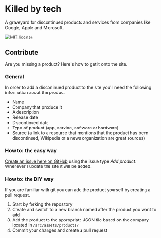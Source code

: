 # Killed by tech
A graveyard for discontinued products and services from companies like Google, Apple and Microsoft.

[![MIT license](https://img.shields.io/badge/License-MIT-blue.svg)](/LICENSE)

## Contribute
Are you missing a product? Here's how to get it onto the site.

### General
In order to add a disconinued product to the site you'll need the following information about the product
* Name
* Company that produce it
* A description
* Release date
* Discontinued date
* Type of product (app, service, software or hardware)
* Source (a link to a resource that mentions that the product has been discontinued, Wikipedia or a news organization are great sources)

### How to: the easy way
[Create an issue here on GitHub](https://github.com/edvinlinden/killedby.tech/issues/new?assignees=edvinlinden&labels=&template=add-product.md&title=) using the issue type _Add product_. Whenever I update the site it will be added.

### How to: the DIY way
If you are familiar with git you can add the product yourself by creating a pull request.

1. Start by forking the repository
2. Create and switch to a new branch named after the product you want to add
3. Add the product to the appropriate JSON file based on the company located in `/src/assets/products/`
4. Commit your changes and create a pull request

